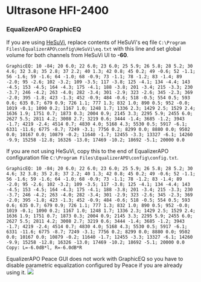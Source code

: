 # Ultrasone HFI-2400
### EqualizerAPO GraphicEQ
If you are using [HeSuVi](https://sourceforge.net/projects/hesuvi/), replace contents of HeSuVi's eq file `C:\Program Files\EqualizerAPO\config\HeSuVi\eq.txt` with this line and set global volume for both channels from HeSuVi UI to **-60**.
```
GraphicEQ: 10 -84; 20 6.0; 22 6.0; 23 6.0; 25 5.9; 26 5.8; 28 5.2; 30 4.6; 32 3.8; 35 2.8; 37 2.2; 40 1.3; 42 0.8; 45 0.2; 49 -0.6; 52 -1.1; 56 -1.6; 59 -1.6; 64 -1.0; 68 -0.9; 73 -1.1; 78 -1.2; 83 -1.4; 89 -2.0; 95 -2.6; 102 -3.2; 109 -3.5; 117 -3.8; 125 -4.1; 134 -4.4; 143 -4.5; 153 -4.5; 164 -4.3; 175 -4.1; 188 -3.8; 201 -3.4; 215 -3.3; 230 -3.7; 246 -4.2; 263 -4.0; 282 -3.4; 301 -2.9; 323 -2.6; 345 -2.3; 369 -2.0; 395 -1.8; 423 -1.3; 452 -0.9; 484 -0.6; 518 -0.5; 554 0.5; 593 0.6; 635 0.7; 679 0.9; 726 1.1; 777 1.3; 832 1.0; 890 0.5; 952 -0.0; 1019 -0.1; 1090 0.2; 1167 1.0; 1248 1.7; 1336 2.3; 1429 2.5; 1529 2.4; 1636 1.9; 1751 0.7; 1873 0.3; 2004 0.9; 2145 3.3; 2295 5.9; 2455 6.0; 2627 5.5; 2811 4.2; 3008 2.7; 3219 0.6; 3444 -1.4; 3685 -1.2; 3943 -1.7; 4219 -2.4; 4514 0.7; 4830 4.0; 5168 4.3; 5530 0.5; 5917 -6.1; 6331 -11.6; 6775 -8.7; 7249 -3.1; 7756 0.2; 8299 0.0; 8880 0.0; 9502 0.0; 10167 0.0; 10879 -0.2; 11640 -1.7; 12455 -3.3; 13327 -6.1; 14260 -9.9; 15258 -12.8; 16326 -13.0; 17469 -10.2; 18692 -5.1; 20000 0.0
```
If you are not using HeSuVi, copy this to the end of EqualizerAPO configuration file `C:\Program Files\EqualizerAPO\config\config.txt`.
```
GraphicEQ: 10 -84; 20 6.0; 22 6.0; 23 6.0; 25 5.9; 26 5.8; 28 5.2; 30 4.6; 32 3.8; 35 2.8; 37 2.2; 40 1.3; 42 0.8; 45 0.2; 49 -0.6; 52 -1.1; 56 -1.6; 59 -1.6; 64 -1.0; 68 -0.9; 73 -1.1; 78 -1.2; 83 -1.4; 89 -2.0; 95 -2.6; 102 -3.2; 109 -3.5; 117 -3.8; 125 -4.1; 134 -4.4; 143 -4.5; 153 -4.5; 164 -4.3; 175 -4.1; 188 -3.8; 201 -3.4; 215 -3.3; 230 -3.7; 246 -4.2; 263 -4.0; 282 -3.4; 301 -2.9; 323 -2.6; 345 -2.3; 369 -2.0; 395 -1.8; 423 -1.3; 452 -0.9; 484 -0.6; 518 -0.5; 554 0.5; 593 0.6; 635 0.7; 679 0.9; 726 1.1; 777 1.3; 832 1.0; 890 0.5; 952 -0.0; 1019 -0.1; 1090 0.2; 1167 1.0; 1248 1.7; 1336 2.3; 1429 2.5; 1529 2.4; 1636 1.9; 1751 0.7; 1873 0.3; 2004 0.9; 2145 3.3; 2295 5.9; 2455 6.0; 2627 5.5; 2811 4.2; 3008 2.7; 3219 0.6; 3444 -1.4; 3685 -1.2; 3943 -1.7; 4219 -2.4; 4514 0.7; 4830 4.0; 5168 4.3; 5530 0.5; 5917 -6.1; 6331 -11.6; 6775 -8.7; 7249 -3.1; 7756 0.2; 8299 0.0; 8880 0.0; 9502 0.0; 10167 0.0; 10879 -0.2; 11640 -1.7; 12455 -3.3; 13327 -6.1; 14260 -9.9; 15258 -12.8; 16326 -13.0; 17469 -10.2; 18692 -5.1; 20000 0.0
Copy: L=-6.0dB*l, R=-6.0dB*R
```
EqualizerAPO Peace GUI does not work with GraphicEQ so you have to disable parametric equalization configured by Peace if you are already using it.
![](https://raw.githubusercontent.com/jaakkopasanen/AutoEq/master/results/Sonoma%20Model%20One/innerfidelity/onear/Ultrasone%20HFI-2400/Ultrasone%20HFI-2400.png)
